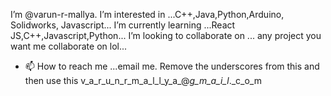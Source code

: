 I’m @varun-r-mallya.
I’m interested in ...C++,Java,Python,Arduino, Solidworks, Javascript...
I’m currently learning ...React JS,C++,Javascript,Python...
I’m looking to collaborate on ... any project you want me collaborate on lol...
- 📫 How to reach me ...email me. Remove the underscores from this and then use this  v_a_r_u_n_r_m_a_l_l_y_a_@_g_m_a_i_l_._c_o_m

<!---
varun-r-mallya/varun-r-mallya is a ✨ special ✨ repository because its `README.md` (this file) appears on your GitHub profile.
You can click the Preview link to take a look at your changes.
--->
